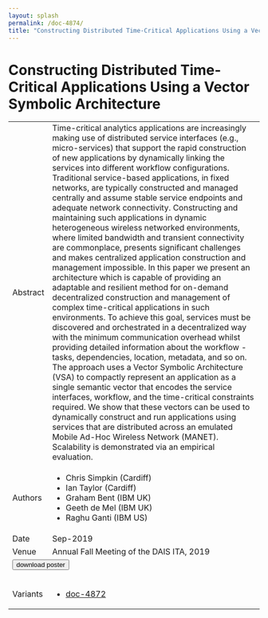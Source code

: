 ```yaml
---
layout: splash
permalink: /doc-4874/
title: "Constructing Distributed Time-Critical Applications Using a Vector Symbolic Architecture"
---
```


# Constructing Distributed Time-Critical Applications Using a Vector Symbolic Architecture

<table>
    <tbody>
    <tr>
        <td>Abstract</td>
        <td>Time-critical analytics applications are increasingly making use of distributed service interfaces (e.g., micro-services) that support the rapid construction of new applications by dynamically linking the services into different workflow configurations. Traditional service-based applications, in fixed networks, are typically constructed and managed centrally and assume stable service endpoints and adequate network connectivity. Constructing and maintaining such applications in dynamic heterogeneous wireless networked environments, where limited bandwidth and transient connectivity are commonplace, presents significant challenges and makes centralized application construction and management impossible. In this paper we present an architecture which is capable of providing an adaptable and resilient method for on-demand decentralized construction and management of complex time-critical applications in such environments. To achieve this goal, services must be discovered and orchestrated in a decentralized way with the minimum communication overhead whilst providing detailed information about the workflow - tasks, dependencies, location, metadata, and so on. The approach uses a Vector Symbolic Architecture (VSA) to compactly represent an application as a single semantic vector that encodes the service interfaces, workflow, and the time-critical constraints required. We show that these vectors can be used to dynamically construct and run applications using services that are distributed across an emulated Mobile Ad-Hoc Wireless Network (MANET). Scalability is demonstrated via an empirical evaluation.</td>
    </tr>
    <tr>
        <td>Authors</td>
        <td>
            <ul>
                <li>Chris Simpkin (Cardiff)</li>
                <li>Ian Taylor (Cardiff)</li>
                <li>Graham Bent (IBM UK)</li>
                <li>Geeth de Mel (IBM UK)</li>
                <li>Raghu Ganti (IBM US)</li>
            </ul>
        </td>
    </tr>
    <tr>
        <td>Date</td>
        <td>Sep-2019</td>
    </tr>
    <tr>
        <td>Venue</td>
        <td>Annual Fall Meeting of the DAIS ITA, 2019</td>
    </tr>
        <tr>
            <td colspan="2">
                <form method="get" action="https://dais-ita.org/sites/default/files/3968_poster.pdf">
                    <button type="submit">download poster</button>
                </form>
            </td>
        </tr>
        <tr>
            <td>Variants</td>
            <td>
                <ul>
                    <li><a href="${varId}">doc-4872</a></li>
                </ul>
            </td>
        </tr>
    </tbody>
</table>
